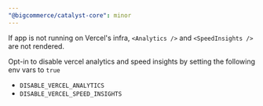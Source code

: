 ```yaml
---
"@bigcommerce/catalyst-core": minor
---
```

If app is not running on Vercel's infra, `<Analytics />` and `<SpeedInsights />` are not rendered.

Opt-in to disable vercel analytics and speed insights by setting the following env vars to `true`

- `DISABLE_VERCEL_ANALYTICS`
- `DISABLE_VERCEL_SPEED_INSIGHTS`
